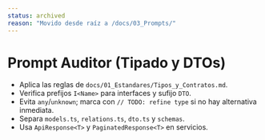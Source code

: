 ```yaml
---
status: archived
reason: "Movido desde raíz a /docs/03_Prompts/"
---
```


<!-- Archivo movido desde la raíz. Contenido original preservado abajo. -->

# Prompt Auditor (Tipado y DTOs)

- Aplica las reglas de `docs/01_Estandares/Tipos_y_Contratos.md`.
- Verifica prefijos `I<Name>` para interfaces y sufijo `DTO`.
- Evita `any`/`unknown`; marca con `// TODO: refine type` si no hay alternativa inmediata.
- Separa `models.ts`, `relations.ts`, `dto.ts` y `schemas`.
- Usa `ApiResponse<T>` y `PaginatedResponse<T>` en servicios.
